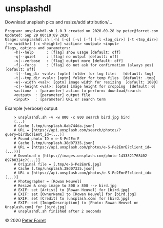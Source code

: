 # unsplashdl

Download unsplash pics and resize/add attribution/... 

    Program: unsplashdl.sh 1.0.3 created on 2020-09-28 by peter@forret.com
    Updated: Sep 29 00:10:09 2020
    Usage: unsplashdl.sh [-h] [-q] [-v] [-f] [-l <log_dir>] [-t <tmp_dir>] [-w <width>] [-c <height>] <action> <output> <input>
    Flags, options and parameters:
        -h|--help      : [flag] show usage [default: off]
        -q|--quiet     : [flag] no output [default: off]
        -v|--verbose   : [flag] output more [default: off]
        -f|--force     : [flag] do not ask for confirmation (always yes) [default: off]
        -l|--log_dir <val>: [optn] folder for log files   [default: log]
        -t|--tmp_dir <val>: [optn] folder for temp files  [default: .tmp]
        -w|--width <val>: [optn] image width for resizing  [default: 1080]
        -c|--height <val>: [optn] image height for cropping  [default: 0]
        <action>  : [parameter] action to perform: download/search
        <output>  : [parameter] output file
        <input>   : [parameter] URL or search term

Example (verbose) output:

        > unsplashdl.sh -v -w 800 -c 800 search bird.jpg bird
        (...)
        # Cache [.tmp/unsplash.0ab744da.json] 
        # URL = [https://api.unsplash.com/search/photos/?query=bird&client_id=(...)] 
        # Found photo ID = e-S-Pe2EmrE 
        # Cache [.tmp/unsplash.38d07335.json] 
        # URL = [https://api.unsplash.com/photos/e-S-Pe2EmrE?client_id=(...))] 
        # Download = [https://images.unsplash.com/photo-1433321768402-897b0324c?(...)] 
        # Original file = [.tmp/e-S-Pe2EmrE.jpg] 
        # Cache [.tmp/unsplash.38d07335.json] 
        # URL = [https://api.unsplash.com/photos/e-S-Pe2EmrE?client_id=(...)] 
        # Photographer = [Rowan Heuvel] 
        # Resize & crop image to 800 x 800 --> bird.jpg 
        # EXIF: set [Artist] to [Rowan Heuvel] for [bird.jpg] 
        # EXIF: set [OwnerName] to [Rowan Heuvel] for [bird.jpg] 
        # EXIF: set [Credit] to [unsplash.com] for [bird.jpg] 
        # EXIF: set [ImageDescription] to [Photo: Rowan Heuvel on Unsplash.com] for [bird.jpg] 
        # unsplashdl.sh finished after 2 seconds 

&copy; 2020 [Peter Forret](https://github.com/pforret)